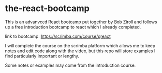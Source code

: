 # the-react-bootcamp

This is an advanvced React bootcamp put together by Bob Ziroll and follows up a free introduction bootcamp to react which I already completed.

link to bootcamp: https://scrimba.com/course/greact

I will complete the course on the scrimba platform which allows me to keep notes and edit code along with the video, but this repo will 
store examples I find particularly important or lengthy.

Some notes or examples may come from the introduction course.

